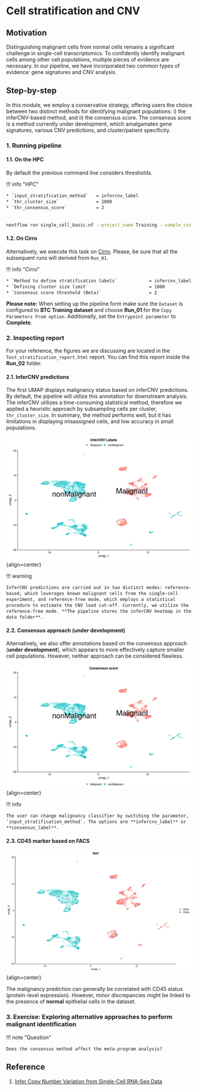 # Cell stratification and CNV

## Motivation

Distinguishing malignant cells from normal cells remains a significant challenge in single-cell transcriptomics. To confidently identify malignant cells among other cell populations, multiple pieces of evidence are necessary. In our pipeline, we have incorporated two common types of evidence: gene signatures and CNV analysis.

## Step-by-step

In this module, we employ a conservative strategy, offering users the choice between two distinct methods for identifying malignant populations: i) the inferCNV-based method, and ii) the consensus score. The consensus score is a method currently under development, which amalgamates gene signatures, various CNV predictions, and cluster/patient specificity.

### 1. Running pipeline

#### 1.1. On the HPC

By default the previous command line considers thresholds.

!!! info "HPC"

    * `input_stratification_method`   = infercnv_label
    * `thr_cluster_size`              = 1000
    * `thr_consensus_score`           = 2

```{.bash .copy}

nextflow run single_cell_basic.nf --project_name Training --sample_csv sample_table.csv --meta_data meta_data.csv --cancer_type Ovarian -resume -profile seadragon

```

#### 1.2. On Cirro

Alternatively, we execute this task on [Cirro](https://cirro.bio). Please, be sure that all the subsequent runs will derived from `Run_01`.

!!! info "Cirro"

    * `Method to define stratification labels`            = infercnv_label
    * `Defining cluster size limit`                       = 1000
    * `Consensus score threshold (Beta)`                  = 2

**Please note:** When setting up the pipeline form make sure the `Dataset` is configured to **BTC Training dataset** and choose **Run_01** for the `Copy Parameters From option`. Additionally, set the `Entrypoint parameter` to **Complete**.

### 2. Inspecting report

For your reference, the figures we are discussing are located in the `Test_stratification_report.html` report. You can find this report inside the **Run_02** folder.

#### 2.1. InferCNV predictions

The first UMAP displays malignancy status based on inferCNV predictions. By default, the pipeline will utilize this annotation for downstream analysis. The inferCNV utilizes a time-consuming statistical method, therefore we applied a heuristic approach by subsampling cells per cluster, `thr_cluster_size`. In summary, the method performs well, but it has limitations in displaying misassigned cells, and low accuracy in small populations.

![Image caption](figures/umap-infercnv.png){align=center}

!!! warning

    InferCNV predictions are carried out in two distinct modes: reference-based, which leverages known malignant cells from the single-cell experiment, and reference-free mode, which employs a statistical procedure to estimate the CNV load cut-off. Currently, we utilize the reference-free mode. **The pipeline stores the inferCNV heatmap in the data folder**.

#### 2.2. Consensus approach (under development)

Alternatively, we also offer annotations based on the consensus approach (**under development**), which appears to more effectively capture smaller cell populations. However, neither approach can be considered flawless.

![Image caption](figures/umap-consensus.png){align=center}

!!! info

    The user can change malignancy classifier by switching the parameter, `input_stratification_method`. The options are **infercnv_label** or **consensus_label**.

#### 2.3. CD45 marker based on FACS

![Image caption](figures/umap-cd45.png){align=center}

The malignancy prediction can generally be correlated with CD45 status (protein-level expression). However, minor discrepancies might be linked to the presence of **normal** epithelial cells in the dataset.

### 3. Exercise: Exploring alternative approaches to perform malignant identification

!!! note "Question"

    Does the consensus method affect the meta-program analysis?

## Reference

1. [Infer Copy Number Variation from Single-Cell RNA-Seq Data](https://bioconductor.org/packages/release/bioc/html/infercnv.html)